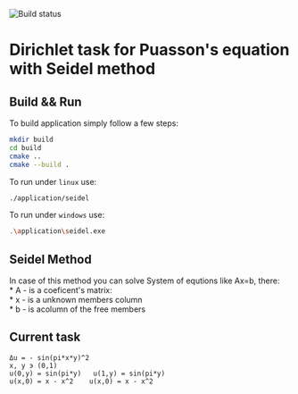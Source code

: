 ![Build status](https://travis-ci.org/XEverentX/Seidel-Method.svg?branch=master)

# Dirichlet task for Puasson's equation with Seidel method
## Build && Run
To build application simply follow a few steps:
```bash
mkdir build
cd build
cmake ..
cmake --build .
```
To run under `linux` use:
```bash
./application/seidel
```

To run under `windows` use:
```bash
.\application\seidel.exe
```
## Seidel Method
In case of this method you can solve System of equtions like Ax=b, there:  
    * A - is a coeficent's matrix:  
    * x - is a unknown members column  
    * b - is acolumn of the free members  
## Current task
```
Δu = - sin(pi*x*y)^2  
x, y э (0,1)  
u(0,y) = sin(pi*y)   u(1,y) = sin(pi*y)  
u(x,0) = x - x^2    u(x,0) = x - x^2  
```


 
